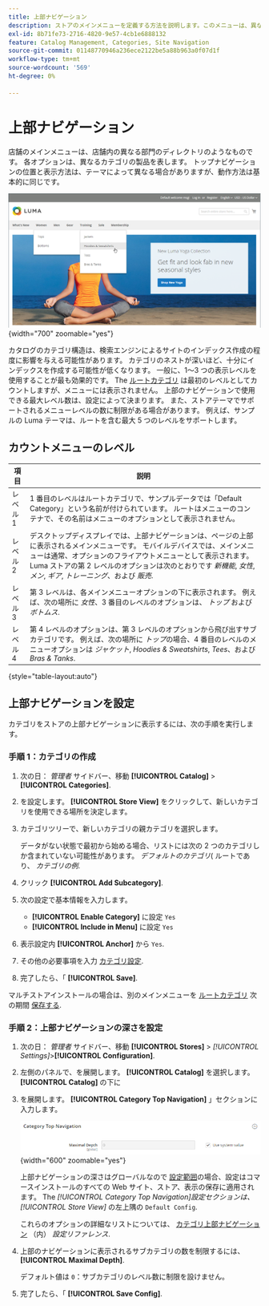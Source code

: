 ```yaml
---
title: 上部ナビゲーション
description: ストアのメインメニューを定義する方法を説明します。このメニューは、異なる部署に対するディレクトリのように機能します。
exl-id: 8b71fe73-2716-4820-9e57-4cb1e6888132
feature: Catalog Management, Categories, Site Navigation
source-git-commit: 01148770946a236ece2122be5a88b963a0f07d1f
workflow-type: tm+mt
source-wordcount: '569'
ht-degree: 0%

---
```


# 上部ナビゲーション

店舗のメインメニューは、店舗内の異なる部門のディレクトリのようなものです。 各オプションは、異なるカテゴリの製品を表します。 トップナビゲーションの位置と表示方法は、テーマによって異なる場合がありますが、動作方法は基本的に同じです。

![上部ナビゲーション](./assets/storefront-top-navigation.png){width="700" zoomable="yes"}

カタログのカテゴリ構造は、検索エンジンによるサイトのインデックス作成の程度に影響を与える可能性があります。 カテゴリのネストが深いほど、十分にインデックスを作成する可能性が低くなります。 一般に、1～3 つの表示レベルを使用することが最も効果的です。 The [ルートカテゴリ](category-root.md) は最初のレベルとしてカウントしますが、メニューには表示されません。 上部のナビゲーションで使用できる最大レベル数は、設定によって決まります。 また、ストアテーマでサポートされるメニューレベルの数に制限がある場合があります。 例えば、サンプルの Luma テーマは、ルートを含む最大 5 つのレベルをサポートします。

## カウントメニューのレベル

| 項目 | 説明 |
|--- |--- |
| レベル 1 | 1 番目のレベルはルートカテゴリで、サンプルデータでは「Default Category」という名前が付けられています。 ルートはメニューのコンテナで、その名前はメニューのオプションとして表示されません。 |
| レベル 2 | デスクトップディスプレイでは、上部ナビゲーションは、ページの上部に表示されるメインメニューです。 モバイルデバイスでは、メインメニューは通常、オプションのフライアウトメニューとして表示されます。 Luma ストアの第 2 レベルのオプションは次のとおりです _新機能_, _女性_, _メン_, _ギア_, _トレーニング_、および _販売_. |
| レベル 3 | 第 3 レベルは、各メインメニューオプションの下に表示されます。 例えば、次の場所に _女性_、3 番目のレベルのオプションは、 _トップ_ および _ボトムス_. |
| レベル 4 | 第 4 レベルのオプションは、第 3 レベルのオプションから飛び出すサブカテゴリです。 例えば、次の場所に _トップ_&#x200B;の場合、4 番目のレベルのメニューオプションは _ジャケット_, _Hoodies &amp; Sweatshirts_, _Tees_、および _Bras &amp; Tanks_. |

{style="table-layout:auto"}

## 上部ナビゲーションを設定

カテゴリをストアの上部ナビゲーションに表示するには、次の手順を実行します。

### 手順 1：カテゴリの作成

1. 次の日： _管理者_ サイドバー、移動 **[!UICONTROL Catalog]** > **[!UICONTROL Categories]**.

1. を設定します。 **[!UICONTROL Store View]** をクリックして、新しいカテゴリを使用できる場所を決定します。

1. カテゴリツリーで、新しいカテゴリの親カテゴリを選択します。

   データがない状態で最初から始める場合、リストには次の 2 つのカテゴリしか含まれていない可能性があります。 _デフォルトのカテゴリ_( ルートであり、 _カテゴリの例_.

1. クリック **[!UICONTROL Add Subcategory]**.

1. 次の設定で基本情報を入力します。

   - **[!UICONTROL Enable Category]** に設定 `Yes`
   - **[!UICONTROL Include in Menu]** に設定 `Yes`

1. 表示設定内 **[!UICONTROL Anchor]** から `Yes`.

1. その他の必要事項を入力 [カテゴリ設定](category-create.md).

1. 完了したら、「 **[!UICONTROL Save]**.

マルチストアインストールの場合は、別のメインメニューを [ルートカテゴリ](category-root.md) 次の期間 [保存する](../stores-purchase/stores.md#add-stores).

### 手順 2：上部ナビゲーションの深さを設定

1. 次の日： _管理者_ サイドバー、移動 **[!UICONTROL Stores]** > _[!UICONTROL Settings]_>**[!UICONTROL Configuration]**.

1. 左側のパネルで、を展開します。 **[!UICONTROL Catalog]** を選択します。 **[!UICONTROL Catalog]** の下に

1. を展開します。 **[!UICONTROL Category Top Navigation]** 」セクションに入力します。

   ![カテゴリ上部ナビゲーション](../configuration-reference/catalog/assets/catalog-category-top-navigation.png){width="600" zoomable="yes"}

   上部ナビゲーションの深さはグローバルなので [設定範囲](../getting-started/websites-stores-views.md#scope-settings)の場合、設定はコマースインストールのすべての Web サイト、ストア、表示の保存に適用されます。 The _[!UICONTROL Category Top Navigation]_設定セクションは、_[!UICONTROL Store View]_ の左上隅の `Default Config`.

   これらのオプションの詳細なリストについては、 [カテゴリ上部ナビゲーション](../configuration-reference/catalog/catalog.md#layered-navigation) （内） _設定リファレンス_.

1. 上部のナビゲーションに表示されるサブカテゴリの数を制限するには、 **[!UICONTROL Maximal Depth]**.

   デフォルト値は `0`：サブカテゴリのレベル数に制限を設けません。

1. 完了したら、「 **[!UICONTROL Save Config]**.
